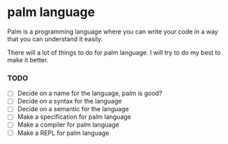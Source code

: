 # palm language

Palm is a programming language where you can write your code in a way that you can understand it easily.

There will a lot of things to do for palm language. I will try to do my best to make it better.

### TODO

- [ ] Decide on a name for the language, palm is good?
- [ ] Decide on a syntax for the language
- [ ] Decide on a semantic for the language
- [ ] Make a specification for palm language
- [ ] Make a compiler for palm language
- [ ] Make a REPL for palm language
